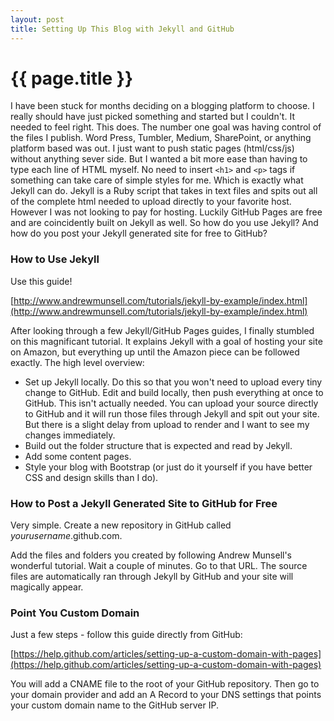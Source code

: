 ```yaml
---
layout: post
title: Setting Up This Blog with Jekyll and GitHub
---
```


{{ page.title }}
================

I have been stuck for months deciding on a blogging platform to choose.  I really should have just picked something and started but I couldn't.  It needed to feel right.  This does.  The number one goal was having control of the files I publish. Word Press, Tumbler, Medium, SharePoint, or anything platform based was out.  I just want to push static pages (html/css/js) without anything sever side.  But I wanted a bit more ease than having to type each line of HTML myself.  No need to insert `<h1>` and `<p>` tags if something can take care of simple styles for me.  Which is exactly what Jekyll can do.  Jekyll is a Ruby script that takes in text files and spits out all of the complete html needed to upload directly to your favorite host.  However I was not looking to pay for hosting.  Luckily GitHub Pages are free and are coincidently built on Jekyll as well.  So how do you use Jekyll?  And how do you post your Jekyll generated site for free to GitHub?

### How to Use Jekyll

Use this guide!

[http://www.andrewmunsell.com/tutorials/jekyll-by-example/index.html](http://www.andrewmunsell.com/tutorials/jekyll-by-example/index.html)

After looking through a few Jekyll/GitHub Pages guides, I finally stumbled on this magnificant tutorial.  It explains Jekyll with a goal of hosting your site on Amazon, but everything up until the Amazon piece can be followed exactly.  The high level overview:

*	Set up Jekyll locally.  Do this so that you won't need to upload every tiny change to GitHub.  Edit and build locally, then push everything at once to GitHub. This isn't actually needed.  You can upload your source directly to GitHub and it will run those files through Jekyll and spit out your site.  But there is a slight delay from upload to render and I want to see my changes immediately.
*	Build out the folder structure that is expected and read by Jekyll.
*	Add some content pages.
*	Style your blog with Bootstrap (or just do it yourself if you have better CSS and design skills than I do).

### How to Post a Jekyll Generated Site to GitHub for Free

Very simple.  Create a new repository in GitHub called *yourusername*.github.com.

Add the files and folders you created by following Andrew Munsell's wonderful tutorial.  Wait a couple of minutes.  Go to that URL.  The source files are automatically ran through Jekyll by GitHub and your site will magically appear.

### Point You Custom Domain

Just a few steps - follow this guide directly from GitHub:

[https://help.github.com/articles/setting-up-a-custom-domain-with-pages](https://help.github.com/articles/setting-up-a-custom-domain-with-pages)

You will add a CNAME file to the root of your GitHub repository. Then go to your domain provider and add an A Record to your DNS settings that points your custom domain name to the GitHub server IP.
